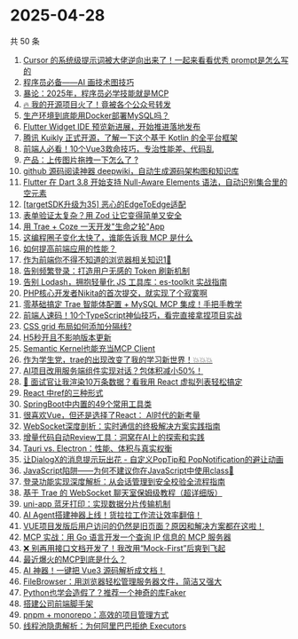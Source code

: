 # 2025-04-28

共 50 条

<!-- BEGIN JUEJIN -->
<!-- 最后更新时间 2025-04-28 00:09:33 +0800 -->
1. [Cursor 的系统级提示词被大佬逆向出来了！一起来看看优秀 prompt是怎么写的](https://juejin.cn/post/7496823747954425883)
1. [程序员必备——AI 画技术图技巧](https://juejin.cn/post/7496777696912949258)
1. [暴论：2025年，程序员必学技能就是MCP](https://juejin.cn/post/7497054114170781705)
1. [🔥 我的开源项目火了！竟被各个公众号转发](https://juejin.cn/post/7497183377655087158)
1. [生产环境到底能用Docker部署MySQL吗？](https://juejin.cn/post/7497057694530502665)
1. [Flutter Widget IDE 预览新进展，开始推进落地发布](https://juejin.cn/post/7497194242211168294)
1. [腾讯 Kuikly 正式开源，了解一下这个基于 Kotlin 的全平台框架](https://juejin.cn/post/7497558282410115091)
1. [前端人必看！10个Vue3救命技巧，专治性能差、代码乱](https://juejin.cn/post/7497536634965393444)
1. [产品：上传图片拖拽一下怎么了 ? ](https://juejin.cn/post/7497597555347259443)
1. [github 源码阅读神器 deepwiki，自动生成源码架构图和知识库](https://juejin.cn/post/7497142873038880804)
1. [Flutter 在 Dart 3.8 开始支持 Null-Aware Elements 语法，自动识别集合里的空元素](https://juejin.cn/post/7497178325158887460)
1. [[targetSDK升级为35] 恶心的EdgeToEdge适配](https://juejin.cn/post/7497170890083762213)
1. [表单验证太复杂？用 Zod 让它变得简单又安全](https://juejin.cn/post/7496500888468127807)
1. [用 Trae + Coze 一天开发"生命之轮"App](https://juejin.cn/post/7496876253865099316)
1. [这编程圈子变化太快了，谁能告诉我 MCP 是什么 ](https://juejin.cn/post/7496876253864067124)
1. [如何提高前端应用的性能？](https://juejin.cn/post/7497128873751380005)
1. [作为前端你不得不知道的浏览器相关知识1🚀](https://juejin.cn/post/7497074247778746407)
1. [告别频繁登录：打造用户无感的 Token 刷新机制](https://juejin.cn/post/7496816337215438858)
1. [告别 Lodash，拥抱轻量化 JS 工具库：es-toolkit 实战指南](https://juejin.cn/post/7497154787525640229)
1. [PHP核心开发者Nikita的首次提交，就实现了个寂寞啊](https://juejin.cn/post/7496876190024777764)
1. [零基础搞定 Trae 智能体配置 + MySQL MCP 集成！手把手教学](https://juejin.cn/post/7496803529828155433)
1. [前端人速码！10个TypeScript神仙技巧，看完直接拿捏项目实战](https://juejin.cn/post/7496784809533800489)
1. [CSS grid 布局如何添加分隔线?](https://juejin.cn/post/7497435737051709450)
1. [H5秒开且不影响版本更新](https://juejin.cn/post/7496694867793985563)
1. [Semantic Kernel也能充当MCP Client](https://juejin.cn/post/7497074247777845287)
1. [作为学生党，trae的出现改变了我的学习新世界！💥💥💥](https://juejin.cn/post/7497168694985146420)
1. [AI项目改用服务端组件实现对话？包体积减小50%！](https://juejin.cn/post/7497821254204932122)
1. [🧠 面试官让我渲染10万条数据？看我用 React 虚拟列表轻松搞定](https://juejin.cn/post/7496690671186771987)
1. [React 中ref的三种形式](https://juejin.cn/post/7496816337214980106)
1. [SpringBoot中内置的49个常用工具类](https://juejin.cn/post/7497173460423753740)
1. [很喜欢Vue，但还是选择了React： AI时代的新考量](https://juejin.cn/post/7497174194715852815)
1. [ WebSocket深度剖析：实时通信的终极解决方案实践指南](https://juejin.cn/post/7497057694530387977)
1. [增量代码自动Review工具：洞窝在AI上的探索和实践](https://juejin.cn/post/7497054114170994697)
1. [Tauri vs. Electron：性能、体积与真实权衡](https://juejin.cn/post/7496759244756189234)
1. [让DialogX的消息提示玩出花 - 自定义PopTip和 PopNotification的避让动画](https://juejin.cn/post/7496500862892687396)
1. [JavaScript陷阱——为何不建议你在JavaScript中使用class🫥](https://juejin.cn/post/7497120124906864640)
1. [ 登录功能实现深度解析：从会话管理到安全校验全流程指南](https://juejin.cn/post/7497533992087797800)
1. [基于 Trae 的 WebSocket 聊天室保姆级教程（超详细版）](https://juejin.cn/post/7497088822015836194)
1. [uni-app 蓝牙打印：实现数据分片传输机制](https://juejin.cn/post/7496491075511943168)
1. [ AI Agent搭建神器上线！货拉拉工作流让效率翻倍！](https://juejin.cn/post/7496712937559523340)
1. [VUE项目发版后用户访问的仍然是旧页面？原因和解决方案都在这啦！](https://juejin.cn/post/7497128873750986789)
1. [MCP 实战：用 Go 语言开发一个查询 IP 信息的 MCP 服务器](https://juejin.cn/post/7496790688295682088)
1. [❌ 别再用接口文档开发了！我改用“Mock-First”后爽到飞起](https://juejin.cn/post/7496754400465289257)
1. [最近爆火的MCP到底是什么？](https://juejin.cn/post/7497028316282437670)
1. [AI 神器！一键把 Vue3 源码解析成文档！](https://juejin.cn/post/7497194242211397670)
1. [FileBrowser：用浏览器轻松管理服务器文件，简洁又强大](https://juejin.cn/post/7496522741941780514)
1. [Python也学会造假了？推荐一个神奇的库Faker](https://juejin.cn/post/7496451915809341494)
1. [搭建公司前端脚手架](https://juejin.cn/post/7496406295005167616)
1. [pnpm + monorepo：高效的项目管理方式](https://juejin.cn/post/7497055064616583218)
1. [线程池隐患解析：为何阿里巴巴拒绝 Executors](https://juejin.cn/post/7497173891811393563)
<!-- END JUEJIN -->